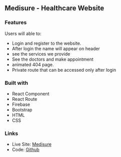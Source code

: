 ## Medisure - Healthcare Website

### Features

Users will able to:

- Login and register to the website.
- After login the name will appear on header
- see the services we provide
- See the doctors and make appointment
- animated 404 page.
- Private route that can be accessed only after login

### Built with

- React Component
- React Route
- Firebase
- Bootstrap
- HTML
- CSS

### Links

- Live Site: [Medisure](https://medisure-healthcare.web.app/)
- Code: [Github](https://github.com/arifulsajib/Medisure-healthcare-website)
